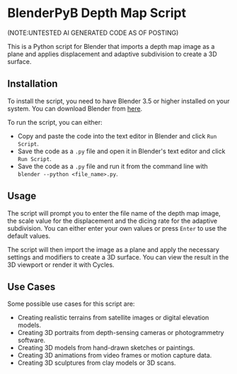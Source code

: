 # BlenderPyB Depth Map Script
(NOTE:UNTESTED AI GENERATED CODE AS OF POSTING)

This is a Python script for Blender that imports a depth map image as a plane and applies displacement and adaptive subdivision to create a 3D surface.

## Installation

To install the script, you need to have Blender 3.5 or higher installed on your system. You can download Blender from [here](https://www.blender.org/download/).

To run the script, you can either:

- Copy and paste the code into the text editor in Blender and click `Run Script`.
- Save the code as a `.py` file and open it in Blender's text editor and click `Run Script`.
- Save the code as a `.py` file and run it from the command line with `blender --python <file_name>.py`.

## Usage

The script will prompt you to enter the file name of the depth map image, the scale value for the displacement and the dicing rate for the adaptive subdivision. You can either enter your own values or press `Enter` to use the default values.

The script will then import the image as a plane and apply the necessary settings and modifiers to create a 3D surface. You can view the result in the 3D viewport or render it with Cycles.

## Use Cases

Some possible use cases for this script are:

- Creating realistic terrains from satellite images or digital elevation models.
- Creating 3D portraits from depth-sensing cameras or photogrammetry software.
- Creating 3D models from hand-drawn sketches or paintings.
- Creating 3D animations from video frames or motion capture data.
- Creating 3D sculptures from clay models or 3D scans.
